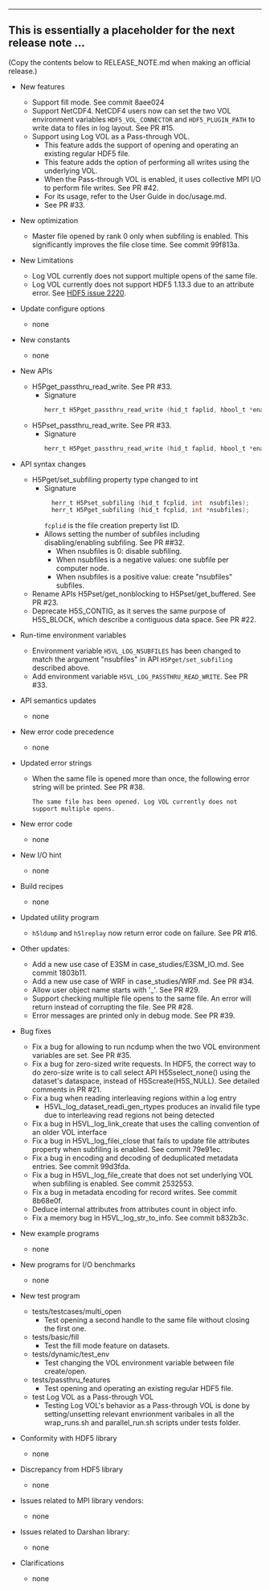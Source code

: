 ------------------------------------------------------------------------------
This is essentially a placeholder for the next release note ...
------------------------------------------------------------------------------
(Copy the contents below to RELEASE_NOTE.md when making an official release.)

* New features
  + Support fill mode. See commit 8aee024
  + Support NetCDF4. NetCDF4 users now can set the two VOL environment
    variables `HDF5_VOL_CONNECTOR` and `HDF5_PLUGIN_PATH` to write data to
    files in log layout. See PR #15.
  + Support using Log VOL as a Pass-through VOL.
    * This feature adds the support of opening and operating an existing
      regular HDF5 file.
    * This feature adds the option of performing all writes using the
      underlying VOL.
    * When the Pass-through VOL is enabled, it uses collective MPI I/O to
      perform file writes. See PR #42.
    * For its usage, refer to the User Guide in doc/usage.md.
    * See PR #33.

* New optimization
  + Master file opened by rank 0 only when subfiling is enabled. This
    significantly improves the file close time. See commit 99f813a.

* New Limitations
  + Log VOL currently does not support multiple opens of the same file.
  + Log VOL currently does not support HDF5 1.13.3 due to an attribute error.
    See [HDF5 issue 2220](https://github.com/HDFGroup/hdf5/issues/2220).

* Update configure options
  + none

* New constants
  + none

* New APIs
  + H5Pget_passthru_read_write. See PR #33.
    + Signature
      ```c
      herr_t H5Pget_passthru_read_write (hid_t faplid, hbool_t *enable);
      ```
  + H5Pset_passthru_read_write. See PR #33.
    + Signature
      ```c
      herr_t H5Pget_passthru_read_write (hid_t faplid, hbool_t *enable);
      ```

* API syntax changes
  + H5Pget/set_subfiling property type changed to int
    + Signature
      ```c
        herr_t H5Pset_subfiling (hid_t fcplid, int  nsubfiles);
        herr_t H5Pget_subfiling (hid_t fcplid, int *nsubfiles);
      ```
      `fcplid` is the file creation preperty list ID.
    + Allows setting the number of subfiles including disabling/enabling
      subfiling. See PR ##32.
      + When nsubfiles is 0: disable subfiling.
      + When nsubfiles is a negative values: one subfile per computer node.
      + When nsubfiles is a positive value: create "nsubfiles" subfiles.
  + Rename APIs H5Pset/get_nonblocking to H5Pset/get_buffered. See PR #23.
  + Deprecate H5S_CONTIG, as it serves the same purpose of H5S_BLOCK, which
    describe a contiguous data space. See PR #22.

* Run-time environment variables
  + Environment variable `H5VL_LOG_NSUBFILES` has been changed to match the
    argument "nsubfiles" in API `H5Pget/set_subfiling` described above.
  + Add environment variable `H5VL_LOG_PASSTHRU_READ_WRITE`. See PR #33.

* API semantics updates
  + none

* New error code precedence
  + none

* Updated error strings
  + When the same file is opened more than once, the following error string will be printed. See PR #38.
    ```
    The same file has been opened. Log VOL currently does not support multiple opens.
    ```

* New error code
  + none

* New I/O hint
  + none

* Build recipes
  + none

* Updated utility program
  + `h5ldump` and `h5lreplay` now return error code on failure. See PR #16.

* Other updates:
  + Add a new use case of E3SM in case_studies/E3SM_IO.md. See commit 1803b11.
  + Add a new use case of WRF in case_studies/WRF.md. See PR #34.
  + Allow user object name starts with '_'. See PR #29.
  + Support checking multiple file opens to the same file. An error will return instead of
  corrupting the file. See PR #28.
  + Error messages are printed only in debug mode. See PR #39.

* Bug fixes
  + Fix a bug for allowing to run ncdump when the two VOL environment variables
    are set. See PR #35.
  + Fix a bug for zero-sized write requests. In HDF5, the correct way to do
    zero-size write is to call select API H5Sselect_none() using the dataset's
    dataspace, instead of H5Screate(H5S_NULL). See detailed comments in PR #21.
  + Fix a bug when reading interleaving regions within a log entry
    + H5VL_log_dataset_readi_gen_rtypes produces an invalid file type due to
      interleaving read regions not being detected
  + Fix a bug in H5VL_log_link_create that uses the calling convention of an
    older VOL interface
  + Fix a bug in H5VL_log_filei_close that fails to update file attributes property when subfiling is enabled. See commit 79e91ec.
  + Fix a bug in encoding and decoding of deduplicated metadata entries. See commit 99d3fda.
  + Fix a bug in H5VL_log_file_create that does not set underlying VOL when subfiling is enabled. See commit 2532553.
  + Fix a bug in metadata encoding for record writes. See commit 8b68e0f.
  + Deduce internal attributes from attributes count in object info.
  + Fix a memory bug in H5VL_log_str_to_info. See commit b832b3c.

* New example programs
  + none

* New programs for I/O benchmarks
  + none

* New test program
  + tests/testcases/multi_open
    + Test opening a second handle to the same file without closing the first one.
  + tests/basic/fill
    + Test the fill mode feature on datasets.
  + tests/dynamic/test_env
    + Test changing the VOL environment variable between file create/open.
  + tests/passthru_features
    + Test opening and operating an existing regular HDF5 file.
  + test Log VOL as a Pass-through VOL
    + Testing Log VOL's behavior as a Pass-through VOL is done by setting/unsetting
      relevant envrionment varibales in all the wrap_runs.sh and parallel_run.sh
      scripts under tests folder.

* Conformity with HDF5 library
  + none

* Discrepancy from HDF5 library
  + none

* Issues related to MPI library vendors:
  + none

* Issues related to Darshan library:
  + none

* Clarifications
  + none
